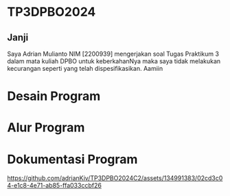 # TP3DPBO2024
## Janji
Saya Adrian Mulianto NIM [2200939] mengerjakan soal Tugas Praktikum 3 dalam mata kuliah DPBO untuk keberkahanNya maka saya tidak melakukan kecurangan seperti yang telah dispesifikasikan. Aamiin 

# Desain Program

# Alur Program

# Dokumentasi Program
https://github.com/adrianKiv/TP3DPBO2024C2/assets/134991383/02cd3c04-e1c8-4e71-ab85-ffa033ccbf26


